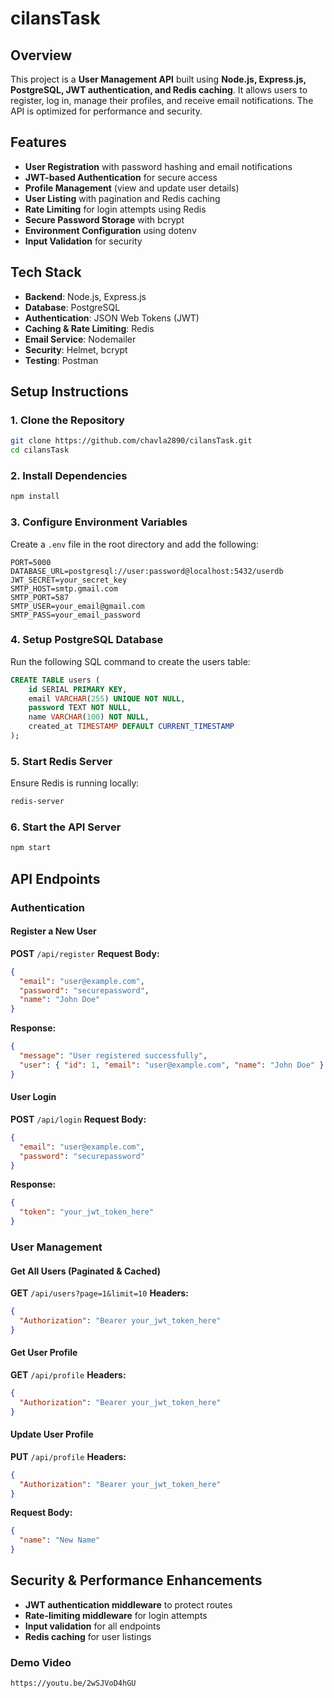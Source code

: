 # cilansTask

## Overview

This project is a **User Management API** built using **Node.js, Express.js, PostgreSQL, JWT authentication, and Redis caching**. It allows users to register, log in, manage their profiles, and receive email notifications. The API is optimized for performance and security.

## Features

- **User Registration** with password hashing and email notifications
- **JWT-based Authentication** for secure access
- **Profile Management** (view and update user details)
- **User Listing** with pagination and Redis caching
- **Rate Limiting** for login attempts using Redis
- **Secure Password Storage** with bcrypt
- **Environment Configuration** using dotenv
- **Input Validation** for security

## Tech Stack

- **Backend**: Node.js, Express.js
- **Database**: PostgreSQL
- **Authentication**: JSON Web Tokens (JWT)
- **Caching & Rate Limiting**: Redis
- **Email Service**: Nodemailer
- **Security**: Helmet, bcrypt
- **Testing**: Postman

## Setup Instructions

### 1. Clone the Repository

```bash
git clone https://github.com/chavla2890/cilansTask.git
cd cilansTask
```

### 2. Install Dependencies

```bash
npm install
```

### 3. Configure Environment Variables

Create a `.env` file in the root directory and add the following:

```env
PORT=5000
DATABASE_URL=postgresql://user:password@localhost:5432/userdb
JWT_SECRET=your_secret_key
SMTP_HOST=smtp.gmail.com
SMTP_PORT=587
SMTP_USER=your_email@gmail.com
SMTP_PASS=your_email_password
```

### 4. Setup PostgreSQL Database

Run the following SQL command to create the users table:

```sql
CREATE TABLE users (
    id SERIAL PRIMARY KEY,
    email VARCHAR(255) UNIQUE NOT NULL,
    password TEXT NOT NULL,
    name VARCHAR(100) NOT NULL,
    created_at TIMESTAMP DEFAULT CURRENT_TIMESTAMP
);
```

### 5. Start Redis Server

Ensure Redis is running locally:

```bash
redis-server
```

### 6. Start the API Server

```bash
npm start
```

## API Endpoints

### Authentication

#### **Register a New User**

**POST** `/api/register`
**Request Body:**

```json
{
  "email": "user@example.com",
  "password": "securepassword",
  "name": "John Doe"
}
```

**Response:**

```json
{
  "message": "User registered successfully",
  "user": { "id": 1, "email": "user@example.com", "name": "John Doe" }
}
```

#### **User Login**

**POST** `/api/login`
**Request Body:**

```json
{
  "email": "user@example.com",
  "password": "securepassword"
}
```

**Response:**

```json
{
  "token": "your_jwt_token_here"
}
```

### User Management

#### **Get All Users (Paginated & Cached)**

**GET** `/api/users?page=1&limit=10`
**Headers:**

```json
{
  "Authorization": "Bearer your_jwt_token_here"
}
```

#### **Get User Profile**

**GET** `/api/profile`
**Headers:**

```json
{
  "Authorization": "Bearer your_jwt_token_here"
}
```

#### **Update User Profile**

**PUT** `/api/profile`
**Headers:**

```json
{
  "Authorization": "Bearer your_jwt_token_here"
}
```

**Request Body:**

```json
{
  "name": "New Name"
}
```

## Security & Performance Enhancements

- **JWT authentication middleware** to protect routes
- **Rate-limiting middleware** for login attempts
- **Input validation** for all endpoints
- **Redis caching** for user listings

### Demo Video
``` https://youtu.be/2wSJVoD4hGU ```